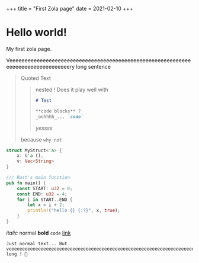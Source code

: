 +++
title = "First Zola page"
date = 2021-02-10
+++

# Hello world!

My first zola page.

Veeeeeeeeeeeeeeeeeeeeeeeeeeeeeeeeeeeeeeeeeeeeeeeeeeeeeeeeeeeeeeeeeeeeeeeeeeeeeeeeery long sentence

> Quoted Text
>
> > nested !
> > Does it play well with
> >
> > ```markdown
> > # Test
> >
> > **code blocks** ?
> > _oohhhh_... `code`
> > ```
> >
> > _yessss_
>
> because `why not`

```rust
struct MyStruct<'a> {
	x: &'a (),
	v: Vec<String>
}

/// Rust's main function
pub fn main() {
	const START: u32 = 0;
	const END: u32 = 4;
	for i in START..END {
		let x = i + 2;
		println!("hello {} {:?}", x, true);
	}
}
```

_italic_ normal **bold** `code` [link](example.org)

```
Just normal text... But veeeeeeeeeeeeeeeeeeeeeeeeeeeeeeeeeeeeeeeeeeeeeeeeeeeeeeeeeeeeeeeeeeeeeeeeeeeeeeeeeeeeeeeeeeeeeeeeeeeeeeeeeeeeeeeeeeeeeeeeeeeeeeeeeeeeeeeeeeeeeeeeeeeeeeeeeeeeeeeeeeeeeeeeeeeeeeeeeeeeeeeeeeeeeeeeeeeeeeeeeeeeeeeeeeeeeeeeeeeeeeeeeeeeeeeeeeeeeeeeeeeeeeeeeeeeeeeeeeeeeeeeeeeeeeeeeeeeeeery long ! 🙂
```
